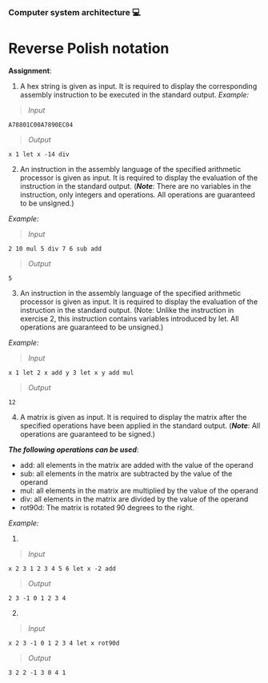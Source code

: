 ### Computer system architecture :computer: 
# Reverse Polish notation 
**Assignment**: 
1. A hex string is given as input. It is required to display the corresponding assembly instruction to be executed in the standard output.
_Example:_

> _Input_
``` assembly
A78801C00A7890EC04
```
> _Output_
``` assembly
x 1 let x -14 div
```
2. An instruction in the assembly language of the specified arithmetic processor is given as input. It is required to display the evaluation of the instruction in the standard output. (***Note***: There are no variables in the instruction, only integers and operations. All operations are guaranteed to be unsigned.)

_Example:_

> _Input_
``` assembly
2 10 mul 5 div 7 6 sub add
```

> _Output_
``` assembly
5
```

3. An instruction in the assembly language of the specified arithmetic processor is given as input. It is required to display the evaluation of the instruction in the standard output. (Note: Unlike the instruction in exercise 2, this instruction contains variables introduced by let. All operations are guaranteed to be unsigned.)

_Example:_

> _Input_
``` assembly
x 1 let 2 x add y 3 let x y add mul
```

> _Output_
``` assembly
12
```

4. A matrix is given as input. It is required to display the matrix after the specified operations have been applied in the standard output. (***Note***: All operations are guaranteed to be signed.)

***The following operations can be used***:

- add: all elements in the matrix are added with the value of the operand
- sub: all elements in the matrix are subtracted by the value of the operand
- mul: all elements in the matrix are multiplied by the value of the operand
- div: all elements in the matrix are divided by the value of the operand
- rot90d: The matrix is rotated 90 degrees to the right.

_Example:_

1. 
> _Input_
``` assembly
x 2 3 1 2 3 4 5 6 let x -2 add
```

> _Output_
``` assembly
2 3 -1 0 1 2 3 4
```

2. 
> _Input_
``` assembly
x 2 3 -1 0 1 2 3 4 let x rot90d
```

> _Output_
``` assembly
3 2 2 -1 3 0 4 1
```
